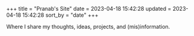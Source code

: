 +++
title = "Pranab's Site"
date = 2023-04-18 15:42:28
updated = 2023-04-18 15:42:28
sort_by = "date"
+++

Where I share my thoughts, ideas, projects,
and (mis)information.

<!--
I'm a designer by trade, but also
a (bad) hobbyist programmer and software enthusiast.
(CLI and keyboard driven, especially.)
-->

<!--
## Re&shy;commend&shy;ed

- [Lispy Templates](@/lispy-templates.md): 
  An idea for using s-expressions inside plain text files
  for templating.
- [Do More in Your Minecraft Worlds](@/minecraft-enhanced.md): 
  Ideas for enhancing the Minecraft experience
  for people who don't have much time.
- [DIY (Fish) Shell Templating](@/shell-templating.md):
  How to create templates using the Fish shell.
-->
